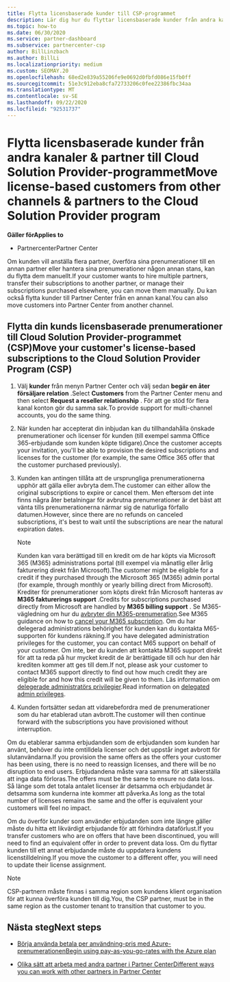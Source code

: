 ```yaml
---
title: Flytta licensbaserade kunder till CSP-programmet
description: Lär dig hur du flyttar licensbaserade kunder från andra kanaler eller till en annan partner till ett CSP-program (Cloud Solution Provider) i Partner Center.
ms.topic: how-to
ms.date: 06/30/2020
ms.service: partner-dashboard
ms.subservice: partnercenter-csp
author: BillLinzbach
ms.author: BillLi
ms.localizationpriority: medium
ms.custom: SEOMAY.20
ms.openlocfilehash: 68ed2e839a55206fe9e0692d0fbfd086e15fb0ff
ms.sourcegitcommit: 51e3c912eba8cfa72733206c0fee22386fbc34aa
ms.translationtype: MT
ms.contentlocale: sv-SE
ms.lasthandoff: 09/22/2020
ms.locfileid: "92531737"
---
```

# <a name="move-license-based-customers-from-other-channels--partners-to-the-cloud-solution-provider-program"></a><span data-ttu-id="931b0-103">Flytta licensbaserade kunder från andra kanaler & partner till Cloud Solution Provider-programmet</span><span class="sxs-lookup"><span data-stu-id="931b0-103">Move license-based customers from other channels & partners to the Cloud Solution Provider program</span></span>

<span data-ttu-id="931b0-104">**Gäller för**</span><span class="sxs-lookup"><span data-stu-id="931b0-104">**Applies to**</span></span>

- <span data-ttu-id="931b0-105">Partnercenter</span><span class="sxs-lookup"><span data-stu-id="931b0-105">Partner Center</span></span>

<span data-ttu-id="931b0-106">Om kunden vill anställa flera partner, överföra sina prenumerationer till en annan partner eller hantera sina prenumerationer någon annan stans, kan du flytta dem manuellt.</span><span class="sxs-lookup"><span data-stu-id="931b0-106">If your customer wants to hire multiple partners, transfer their subscriptions to another partner, or manage their subscriptions purchased elsewhere, you can move them manually.</span></span> <span data-ttu-id="931b0-107">Du kan också flytta kunder till Partner Center från en annan kanal.</span><span class="sxs-lookup"><span data-stu-id="931b0-107">You can also move customers into Partner Center from another channel.</span></span>

## <a name="move-your-customers-license-based-subscriptions-to-the-cloud-solution-provider-program-csp"></a><span data-ttu-id="931b0-108">Flytta din kunds licensbaserade prenumerationer till Cloud Solution Provider-programmet (CSP)</span><span class="sxs-lookup"><span data-stu-id="931b0-108">Move your customer's license-based subscriptions to the Cloud Solution Provider Program (CSP)</span></span>

1. <span data-ttu-id="931b0-109">Välj **kunder** från menyn Partner Center och välj sedan **begär en åter försäljare relation** .</span><span class="sxs-lookup"><span data-stu-id="931b0-109">Select **Customers** from the Partner Center menu and then select **Request a reseller relationship** .</span></span> <span data-ttu-id="931b0-110">För att ge stöd för flera kanal konton gör du samma sak.</span><span class="sxs-lookup"><span data-stu-id="931b0-110">To provide support for multi-channel accounts, you do the same thing.</span></span>

2. <span data-ttu-id="931b0-111">När kunden har accepterat din inbjudan kan du tillhandahålla önskade prenumerationer och licenser för kunden (till exempel samma Office 365-erbjudande som kunden köpte tidigare).</span><span class="sxs-lookup"><span data-stu-id="931b0-111">Once the customer accepts your invitation, you'll be able to provision the desired subscriptions and licenses for the customer (for example, the same Office 365 offer that the customer purchased previously).</span></span>

3. <span data-ttu-id="931b0-112">Kunden kan antingen tillåta att de ursprungliga prenumerationerna upphör att gälla eller avbryta dem.</span><span class="sxs-lookup"><span data-stu-id="931b0-112">The customer can either allow the original subscriptions to expire or cancel them.</span></span> <span data-ttu-id="931b0-113">Men eftersom det inte finns några åter betalningar för avbrutna prenumerationer är det bäst att vänta tills prenumerationerna närmar sig de naturliga förfallo datumen.</span><span class="sxs-lookup"><span data-stu-id="931b0-113">However, since there are no refunds on canceled subscriptions, it's best to wait until the  subscriptions are near the natural expiration dates.</span></span>


   >[!NOTE]
   ><span data-ttu-id="931b0-114">Kunden kan vara berättigad till en kredit om de har köpts via Microsoft 365 (M365) administrations portal (till exempel via månatlig eller årlig fakturering direkt från Microsoft).</span><span class="sxs-lookup"><span data-stu-id="931b0-114">The customer might be eligible for a credit if they purchased through the Microsoft 365 (M365) admin portal (for example, through monthly or yearly billing direct from Microsoft).</span></span> <span data-ttu-id="931b0-115">Krediter för prenumerationer som köpts direkt från Microsoft hanteras av **M365 fakturerings support** .</span><span class="sxs-lookup"><span data-stu-id="931b0-115">Credits for subscriptions purchased directly from Microsoft are handled by **M365 billing support** .</span></span> <span data-ttu-id="931b0-116">Se M365-vägledning om hur du [avbryter din M365-prenumeration](/microsoft-365/commerce/subscriptions/cancel-your-subscription).</span><span class="sxs-lookup"><span data-stu-id="931b0-116">See M365 guidance on how to [cancel your M365 subscription](/microsoft-365/commerce/subscriptions/cancel-your-subscription).</span></span> <span data-ttu-id="931b0-117">Om du har delegerad administrations behörighet för kunden kan du kontakta M65-supporten för kundens räkning.</span><span class="sxs-lookup"><span data-stu-id="931b0-117">If you have delegated administration privileges for the customer, you can contact M65 support on behalf of your customer.</span></span> <span data-ttu-id="931b0-118">Om inte, ber du kunden att kontakta M365 support direkt för att ta reda på hur mycket kredit de är berättigade till och hur den här krediten kommer att ges till dem.</span><span class="sxs-lookup"><span data-stu-id="931b0-118">If not, please ask your customer to contact M365 support directly to find out how much credit they are eligible for and how this credit will be given to them.</span></span> <span data-ttu-id="931b0-119">Läs information om [delegerade administratörs privilegier](customers-revoke-admin-privileges.md).</span><span class="sxs-lookup"><span data-stu-id="931b0-119">Read information on [delegated admin privileges](customers-revoke-admin-privileges.md).</span></span>


4. <span data-ttu-id="931b0-120">Kunden fortsätter sedan att vidarebefordra med de prenumerationer som du har etablerad utan avbrott.</span><span class="sxs-lookup"><span data-stu-id="931b0-120">The customer will then continue forward with the subscriptions you have provisioned without interruption.</span></span>

<span data-ttu-id="931b0-121">Om du etablerar samma erbjudanden som de erbjudanden som kunden har använt, behöver du inte omtilldela licenser och det uppstår inget avbrott för slutanvändarna.</span><span class="sxs-lookup"><span data-stu-id="931b0-121">If you provision the same offers as the offers your customer has been using, there is no need to reassign licenses, and there will be no disruption to end users.</span></span> <span data-ttu-id="931b0-122">Erbjudandena måste vara samma för att säkerställa att inga data förloras.</span><span class="sxs-lookup"><span data-stu-id="931b0-122">The offers must be the same to ensure no data loss.</span></span> <span data-ttu-id="931b0-123">Så länge som det totala antalet licenser är detsamma och erbjudandet är detsamma som kunderna inte kommer att påverka.</span><span class="sxs-lookup"><span data-stu-id="931b0-123">As long as the total number of licenses remains the same and the offer is equivalent your customers will feel no impact.</span></span>

<span data-ttu-id="931b0-124">Om du överför kunder som använder erbjudanden som inte längre gäller måste du hitta ett likvärdigt erbjudande för att förhindra dataförlust.</span><span class="sxs-lookup"><span data-stu-id="931b0-124">If you transfer customers who are on offers that have been discontinued, you will need to find an equivalent offer in order to prevent data loss.</span></span> <span data-ttu-id="931b0-125">Om du flyttar kunden till ett annat erbjudande måste du uppdatera kundens licenstilldelning.</span><span class="sxs-lookup"><span data-stu-id="931b0-125">If you move the customer to a different offer, you will need to update their license assignment.</span></span>

>[!NOTE]
> <span data-ttu-id="931b0-126">CSP-partnern måste finnas i samma region som kundens klient organisation för att kunna överföra kunden till dig.</span><span class="sxs-lookup"><span data-stu-id="931b0-126">You, the CSP partner, must be in the same region as the customer tenant to transition that customer to you.</span></span>

## <a name="next-steps"></a><span data-ttu-id="931b0-127">Nästa steg</span><span class="sxs-lookup"><span data-stu-id="931b0-127">Next steps</span></span>

- [<span data-ttu-id="931b0-128">Börja använda betala per användning-pris med Azure-prenumerationen</span><span class="sxs-lookup"><span data-stu-id="931b0-128">Begin using pay-as-you-go-rates with the Azure plan</span></span>](azure-plan-get-started.md)
 

- [<span data-ttu-id="931b0-129">Olika sätt att arbeta med andra partner i Partner Center</span><span class="sxs-lookup"><span data-stu-id="931b0-129">Different ways you can work with other partners in Partner Center</span></span>](work-with-other-partners.md)